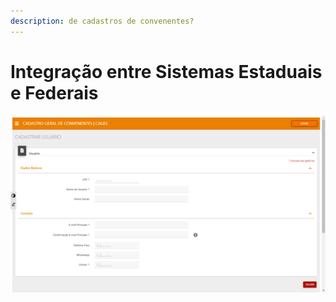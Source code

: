 ```yaml
---
description: de cadastros de convenentes?
---
```


# Integração entre Sistemas Estaduais e Federais

![](../.gitbook/assets/image%20%2830%29.png)

